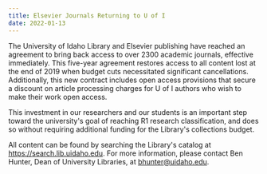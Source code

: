 ```yaml
---
title: Elsevier Journals Returning to U of I
date: 2022-01-13
---
```


The University of Idaho Library and Elsevier publishing have reached an agreement to bring back access to over 2300 academic journals, effective immediately. 
This five-year agreement restores access to all content lost at the end of 2019 when budget cuts necessitated significant cancellations. 
Additionally, this new contract includes open access provisions that secure a discount on article processing charges for U of I authors who wish to make their work open access.

This investment in our researchers and our students is an important step toward the university's goal of reaching R1 research classification, and does so without requiring additional funding for the Library's collections budget.

All content can be found by searching the Library's catalog at <https://search.lib.uidaho.edu>. 
For more information, please contact Ben Hunter, Dean of University Libraries, at <bhunter@uidaho.edu>.
